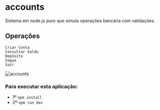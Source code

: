 # accounts
Sistema em node.js puro que simula operações bancária com validações.<br/>
## Operações
  `Criar Conta`<br/>
  `Consultar Saldo`<br/>
  `Depósito`<br/>
  `Saque`<br/>
  `Sair`

![accounts](https://user-images.githubusercontent.com/29557187/227815387-4c93eff1-00cf-4705-9807-bc85c533608c.png)


### Para executar esta aplicação:
- 1º `npm install`
- 2º `npm run dev`

